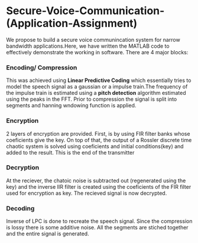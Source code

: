 # Secure-Voice-Communication-(Application-Assignment)
We propose to build a secure voice communincation system for narrow bandwidth applications.Here, we have written the MATLAB code to effectively demonstrate the working in software.
There are 4 major blocks:
### Encoding/ Compression
This was achieved using __Linear Predictive Coding__ which essentially tries to model the speech signal as a gaussian or a impulse train.The frequency of the impulse train is estimated using a __pitch detection__ algorithm estimated using the peaks in the FFT. Prior to compression the signal is split into segments and hanning wndowing function is applied.

### Encryption
2 layers of encryption are provided. First, is by using FIR filter banks whose coeficients give the key. On top of that, the output of a Rossler discrete time chaotic system is solved using coeficients and initial conditions(key) and added to the result. This is the end of the transmitter

### Decryption
At the reciever, the chatoic noise is subtracted out (regenerated using the key) and the inverse IIR filter is created using the coeficients of the FIR filter used for encryption as key. The recieved signal is now decrypted.

### Decoding
Inverse of LPC is done to recreate the speech signal. Since the compression is lossy there is some additive noise. All the segments are stiched together and the entire signal is generated.





